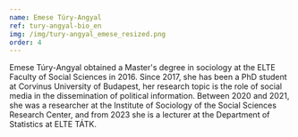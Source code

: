 ```yaml
---
name: Emese Túry-Angyal
ref: tury-angyal-bio_en
img: /img/tury-angyal_emese_resized.png
order: 4
---
```

Emese Túry-Angyal obtained a Master's degree in sociology at the ELTE Faculty of Social Sciences in 2016. Since 2017, she has been a PhD student at Corvinus University of Budapest, her research topic is the role of social media in the dissemination of political information. Between 2020 and 2021, she was a researcher at the Institute of Sociology of the Social Sciences Research Center, and from 2023 she is a lecturer at the Department of Statistics at ELTE TÁTK.
